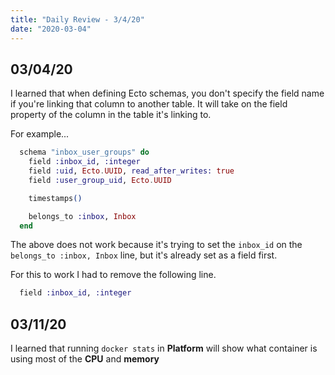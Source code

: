 ```yaml
--- 
title: "Daily Review - 3/4/20" 
date: "2020-03-04" 
---
```


## 03/04/20

I learned that when defining Ecto schemas, you don't specify the field name if
you're linking that column to another table. It will take on the field property
of the column in the table it's linking to.

For example...

```elixir
  schema "inbox_user_groups" do
    field :inbox_id, :integer
    field :uid, Ecto.UUID, read_after_writes: true
    field :user_group_uid, Ecto.UUID

    timestamps()

    belongs_to :inbox, Inbox
  end
```

The above does not work because it's trying to set the `inbox_id` on the
`belongs_to :inbox, Inbox` line, but it's already set as a field first.

For this to work I had to remove the following line.

```elixir
  field :inbox_id, :integer
```

## 03/11/20

I learned that running `docker stats` in **Platform** will show what container is using most
of the **CPU** and **memory**
